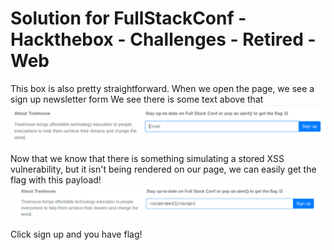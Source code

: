 # Solution for FullStackConf - Hackthebox - Challenges - Retired - Web

This box is also pretty straightforward. 
When we open the page, we see a sign up newsletter form
We see there is some text above that
![ Instruction for getting flag](https://github.com/HanozDar/challenges/blob/master/fullstackconf/images/instructions.png)

Now that we know that there is something simulating a stored XSS vulnerability, but it isn't being rendered on our page, we can easily get the flag with this payload!
![Payload for flag](https://github.com/HanozDar/challenges/blob/master/fullstackconf/images/payload.png)

Click sign up and you have flag!
